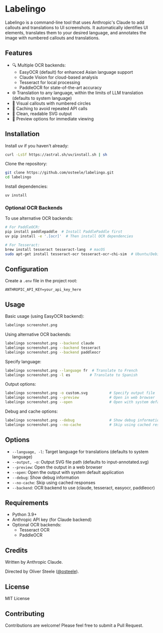 # Labelingo

Labelingo is a command-line tool that uses Anthropic's Claude to add callouts
and translations to UI screenshots. It automatically identifies UI elements,
translates them to your desired language, and annotates the image with numbered
callouts and translations.

## Features

- 🔍 Multiple OCR backends:
  - EasyOCR (default) for enhanced Asian language support
  - Claude Vision for cloud-based analysis
  - Tesseract for local processing
  - PaddleOCR for state-of-the-art accuracy
- 🌐 Translation to any language, within the limits of LLM translation
    (defaults to system language)
- 🎯 Visual callouts with numbered circles
- 💾 Caching to avoid repeated API calls
- 🎨 Clean, readable SVG output
- 👀 Preview options for immediate viewing

## Installation

Install uv if you haven't already:

```bash
curl -LsSf https://astral.sh/uv/install.sh | sh
```

Clone the repository:

```bash
git clone https://github.com/osteele/labelingo.git
cd labelingo
```

Install dependencies:

```bash
uv install
```

### Optional OCR Backends

To use alternative OCR backends:

```bash
# For PaddleOCR:
pip install paddlepaddle  # Install PaddlePaddle first
uv pip install -e '.[ocr]'  # Then install OCR dependencies

# For Tesseract:
brew install tesseract tesseract-lang  # macOS
sudo apt-get install tesseract-ocr tesseract-ocr-chi-sim  # Ubuntu/Debian
```

## Configuration

Create a `.env` file in the project root:

```text
ANTHROPIC_API_KEY=your_api_key_here
```

## Usage

Basic usage (using EasyOCR backend):
```bash
labelingo screenshot.png
```

Using alternative OCR backends:
```bash
labelingo screenshot.png --backend claude
labelingo screenshot.png --backend tesseract
labelingo screenshot.png --backend paddleocr
```

Specify language:
```bash
labelingo screenshot.png --language fr  # Translate to French
labelingo screenshot.png -l es         # Translate to Spanish
```

Output options:
```bash
labelingo screenshot.png -o custom.svg          # Specify output file
labelingo screenshot.png --preview              # Open in web browser
labelingo screenshot.png --open                 # Open with system default app
```

Debug and cache options:
```bash
labelingo screenshot.png --debug                # Show debug information
labelingo screenshot.png --no-cache             # Skip using cached responses
```

## Options

- `--language, -l`: Target language for translations (defaults to system language)
- `--output, -o`: Output SVG file path (defaults to input-annotated.svg)
- `--preview`: Open the output in a web browser
- `--open`: Open the output with system default application
- `--debug`: Show debug information
- `--no-cache`: Skip using cached responses
- `--backend`: OCR backend to use (claude, tesseract, easyocr, paddleocr)

## Requirements

- Python 3.9+
- Anthropic API key (for Claude backend)
- Optional OCR backends:
  - Tesseract OCR
  - PaddleOCR

## Credits

Written by Anthropic Claude.

Directed by Oliver Steele ([@osteele](https://github.com/osteele)).

## License

MIT License

## Contributing

Contributions are welcome! Please feel free to submit a Pull Request.
